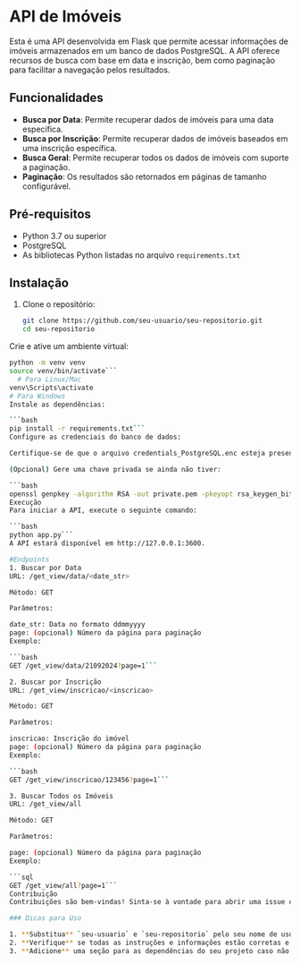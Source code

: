 # API de Imóveis

Esta é uma API desenvolvida em Flask que permite acessar informações de imóveis armazenados em um banco de dados PostgreSQL. A API oferece recursos de busca com base em data e inscrição, bem como paginação para facilitar a navegação pelos resultados.

## Funcionalidades

- **Busca por Data**: Permite recuperar dados de imóveis para uma data específica.
- **Busca por Inscrição**: Permite recuperar dados de imóveis baseados em uma inscrição específica.
- **Busca Geral**: Permite recuperar todos os dados de imóveis com suporte a paginação.
- **Paginação**: Os resultados são retornados em páginas de tamanho configurável.

## Pré-requisitos

- Python 3.7 ou superior
- PostgreSQL
- As bibliotecas Python listadas no arquivo `requirements.txt`

## Instalação

1. Clone o repositório:

   ```bash
   git clone https://github.com/seu-usuario/seu-repositorio.git
   cd seu-repositorio
Crie e ative um ambiente virtual:

```bash
python -m venv venv
source venv/bin/activate```
  # Para Linux/Mac
venv\Scripts\activate
# Para Windows
Instale as dependências:

```bash
pip install -r requirements.txt```
Configure as credenciais do banco de dados:

Certifique-se de que o arquivo credentials_PostgreSQL.enc esteja presente no diretório do projeto. Esse arquivo deve conter as credenciais de conexão ao banco de dados PostgreSQL.

(Opcional) Gere uma chave privada se ainda não tiver:

```bash
openssl genpkey -algorithm RSA -out private.pem -pkeyopt rsa_keygen_bits:2048```
Execução
Para iniciar a API, execute o seguinte comando:

```bash
python app.py```
A API estará disponível em http://127.0.0.1:3600.

#Endpoints
1. Buscar por Data
URL: /get_view/data/<date_str>

Método: GET

Parâmetros:

date_str: Data no formato ddmmyyyy
page: (opcional) Número da página para paginação
Exemplo:

```bash
GET /get_view/data/21092024?page=1```

2. Buscar por Inscrição
URL: /get_view/inscricao/<inscricao>

Método: GET

Parâmetros:

inscricao: Inscrição do imóvel
page: (opcional) Número da página para paginação
Exemplo:

```bash
GET /get_view/inscricao/123456?page=1```

3. Buscar Todos os Imóveis
URL: /get_view/all

Método: GET

Parâmetros:

page: (opcional) Número da página para paginação
Exemplo:

```sql
GET /get_view/all?page=1```
Contribuição
Contribuições são bem-vindas! Sinta-se à vontade para abrir uma issue ou enviar um pull request.

### Dicas para Uso

1. **Substitua** `seu-usuario` e `seu-repositorio` pelo seu nome de usuário e o nome do repositório no GitHub.
2. **Verifique** se todas as instruções e informações estão corretas e atualizadas com base no seu projeto.
3. **Adicione** uma seção para as dependências do seu projeto caso não tenha um arquivo `requir
